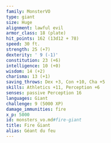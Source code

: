 ```yaml
---
family: MonsterVO
type: giant
size: Huge
alignment: lawful evil
armor_class: 18 (plate)
hit_points: 162 (13d12 + 78)
speed: 30 ft.
strength: 25 (+7)
dexterity: ' 9 (-1)'
constitution: 23 (+6)
intelligence: 10 (+0)
wisdom: 14 (+2)
charisma: 13 (+1)
saving_throws: Dex +3, Con +10, Cha +5
skills: Athletics +11, Perception +6
senses: passive Perception 16
languages: Giant
challenge: 9 (5000 XP)
damage_immunities: fire
x_p: 5000
id: monsters_vo.md#fire-giant
title: Fire Giant
alias: Géant du feu
---
```


